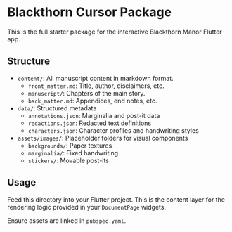 # Blackthorn Cursor Package

This is the full starter package for the interactive Blackthorn Manor Flutter app.

## Structure

- `content/`: All manuscript content in markdown format.
  - `front_matter.md`: Title, author, disclaimers, etc.
  - `manuscript/`: Chapters of the main story.
  - `back_matter.md`: Appendices, end notes, etc.
- `data/`: Structured metadata
  - `annotations.json`: Marginalia and post-it data
  - `redactions.json`: Redacted text definitions
  - `characters.json`: Character profiles and handwriting styles
- `assets/images/`: Placeholder folders for visual components
  - `backgrounds/`: Paper textures
  - `marginalia/`: Fixed handwriting
  - `stickers/`: Movable post-its

## Usage

Feed this directory into your Flutter project. This is the content layer for the rendering logic provided in your `DocumentPage` widgets.

Ensure assets are linked in `pubspec.yaml`.

